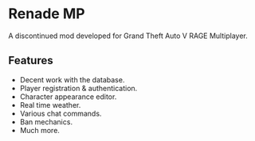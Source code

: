 # Renade MP

A discontinued mod developed for Grand Theft Auto V RAGE Multiplayer.

## Features

+ Decent work with the database.
+ Player registration & authentication.
+ Character appearance editor.
+ Real time weather.
+ Various chat commands.
+ Ban mechanics.
+ Much more.
